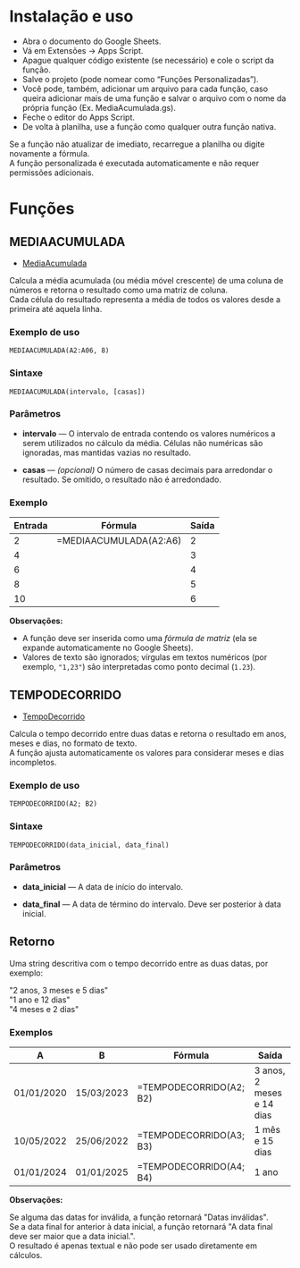 # Instalação e uso

- Abra o documento do Google Sheets.
- Vá em Extensões → Apps Script.
- Apague qualquer código existente (se necessário) e cole o script da função.
- Salve o projeto (pode nomear como “Funções Personalizadas”).
- Você pode, também, adicionar um arquivo para cada função, caso queira adicionar mais de uma função e salvar o arquivo com o nome da própria função (Ex. MediaAcumulada.gs).
- Feche o editor do Apps Script.
- De volta à planilha, use a função como qualquer outra função nativa.

Se a função não atualizar de imediato, recarregue a planilha ou digite novamente a fórmula. \
A função personalizada é executada automaticamente e não requer permissões adicionais.

# Funções

## MEDIAACUMULADA

- [MediaAcumulada](MediaAcumulada.md)

Calcula a média acumulada (ou média móvel crescente) de uma coluna de números e retorna o resultado como uma matriz de coluna.  
Cada célula do resultado representa a média de todos os valores desde a primeira até aquela linha.


### Exemplo de uso

```MEDIAACUMULADA(A2:A06, 8)```

### Sintaxe

```MEDIAACUMULADA(intervalo, [casas])```

### Parâmetros

- **intervalo** — O intervalo de entrada contendo os valores numéricos a serem utilizados no cálculo da média. Células não numéricas são ignoradas, mas mantidas vazias no resultado.

- **casas** — *(opcional)* O número de casas decimais para arredondar o resultado. Se omitido, o resultado não é arredondado.

### Exemplo
| Entrada | Fórmula | Saída |
|----------|----------|-------|
| 2 | =MEDIAACUMULADA(A2:A6) | 2 |
| 4 |  | 3 |
| 6 |  | 4 |
| 8 |  | 5 |
| 10 |  | 6 |

**Observações:**
- A função deve ser inserida como uma *fórmula de matriz* (ela se expande automaticamente no Google Sheets).  
- Valores de texto são ignorados; vírgulas em textos numéricos (por exemplo, `"1,23"`) são interpretadas como ponto decimal (`1.23`).

## TEMPODECORRIDO

- [TempoDecorrido](TempoDecorrido.md)

Calcula o tempo decorrido entre duas datas e retorna o resultado em anos, meses e dias, no formato de texto. \
A função ajusta automaticamente os valores para considerar meses e dias incompletos.

### Exemplo de uso

```TEMPODECORRIDO(A2; B2)```

### Sintaxe

```TEMPODECORRIDO(data_inicial, data_final)```

### Parâmetros

- **data_inicial** — A data de início do intervalo.

- **data_final** — A data de término do intervalo. Deve ser posterior à data inicial.

## Retorno

Uma string descritiva com o tempo decorrido entre as duas datas, por exemplo:

"2 anos, 3 meses e 5 dias" \
"1 ano e 12 dias" \
"4 meses e 2 dias"

### Exemplos
| A | B | Fórmula | Saída |
|-----|-----|----------|-------|
| 01/01/2020 | 15/03/2023 | =TEMPODECORRIDO(A2; B2) | 3 anos, 2 meses e 14 dias |
| 10/05/2022 | 25/06/2022 | =TEMPODECORRIDO(A3; B3) | 1 mês e 15 dias |
| 01/01/2024 | 01/01/2025 | =TEMPODECORRIDO(A4; B4) | 1 ano |

**Observações:**

Se alguma das datas for inválida, a função retornará "Datas inválidas". \
Se a data final for anterior à data inicial, a função retornará "A data final deve ser maior que a data inicial.". \
O resultado é apenas textual e não pode ser usado diretamente em cálculos.